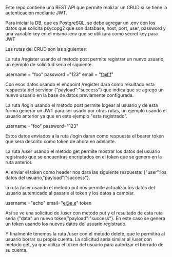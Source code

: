 Este repo contiene una REST API que permite realizar un CRUD si se tiene la autenticacion mediante JWT.

Para iniciar la DB, que es PostgreSQL, se debe agregar un .env con los datos que solicita psycopg2 que son database, host, port, user, password y una variable key en el mismo .env que se utilizara como secret key para JWT

Las rutas del CRUD son las siguientes:

La ruta /register  usando el metodo post permite registrar un nuevo usuario, un ejemplo de solicitud seria el siguiente.

username = "foo"
password ="123"
email = "f@f.f"

Con esos datos usando el endpoint /register dara como resultado esta respuesta del servidor {"payload":"success"} que indica que se agrego un nuevo usuario en la base de datos previamente configurada.

La ruta /login usando el metodo post permite logear al usuario y de esta forma generar un JWT para ser usado por otras rutas, un ejemplo usando el usuario anterior ya que en este ejemplo "esta registrado".

username ="foo"
password="123"

Estos datos enviados a la ruta /login daran como respuesta el bearer token que sera descrito como token de ahora en adelante.

La ruta /user usando el metodo get permite mostrar los datos del usuario registrado que se encuentras encriptados en el token que se genero en la ruta anterior.

Al enviar el token como header nos dara las siguiente respuesta: {"user":los datos del usuario,"payload":"success"}.

la ruta /user usando el metodo put nos permite actualizar los datos  del usuario autenticado al pasarle el token y los datos a cambiar.

username ="echo"
email="e@e.e"
token

Asi se ve una solicitud de  /user con metodo put y el resultado de esta ruta seria {"data":un nuevo token,"payload":"success"}.
En este caso se genera un token usando los nuevos datos del usuario registrado.

Y finalmente tenemos la ruta /user con el metodo delete, que le permitira al usuario borrar su propia cuenta.
La solicitud seria similar al /user con metodo get, ya que utiliza el token del usuario para autorizar el borrado de su cuenta.








